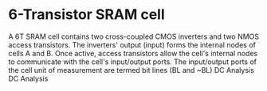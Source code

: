# 6-Transistor SRAM cell
A 6T SRAM cell contains two cross-coupled CMOS inverters and two NMOS access transistors. 
The inverters' output (input) forms the internal nodes of cells A and B. 
Once active, access transistors allow the cell's internal nodes to communicate with the cell's input/output ports. 
The input/output ports of the cell unit of measurement are termed bit lines (BL and ~BL)
<H> DC Analysis </H>
<H> DC Analysis </H>
